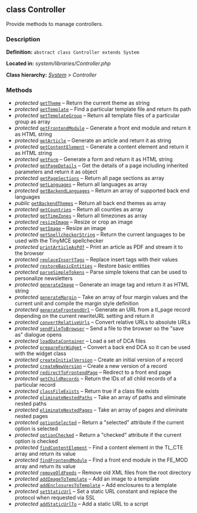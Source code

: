 
class Controller
----------------

Provide methods to manage controllers.


### Description ###

**Definition:** `abstract class Controller extends System`

**Located in:** *system/libraries/Controller.php*

**Class hierarchy:** *[System](System.md) > Controller*


### Methods ###

- *protected* [`getTheme`](Controller/getTheme.md) – Return the current theme as string
- *protected* [`getTemplate`](Controller/getTemplate.md) – Find a particular template file and return its path
- *protected* [`getTemplateGroup`](Controller/getTemplateGroup.md) – Return all template files of a particular group as array
- *protected* [`getFrontendModule`](Controller/getFrontendModule.md) – Generate a front end module and return it as HTML string
- *protected* [`getArticle`](Controller/getArticle.md) – Generate an article and return it as string
- *protected* [`getContentElement`](Controller/getContentElement.md) – Generate a content element and return it as HTML string
- *protected* [`getForm`](Controller/getForm.md) – Generate a form and return it as HTML string
- *protected* [`getPageDetails`](Controller/getPageDetails.md) – Get the details of a page including inherited parameters and return it as object
- *protected* [`getPageSections`](Controller/getPageSections.md) – Return all page sections as array
- *protected* [`getLanguages`](Controller/getLanguages.md) – Return all languages as array
- *protected* [`getBackendLanguages`](Controller/getBackendLanguages.md) – Return an array of supported back end languages
- *public* [`getBackendThemes`](Controller/getBackendThemes.md) – Return all back end themes as array
- *protected* [`getCountries`](Controller/getCountries.md) – Return all counties as array
- *protected* [`getTimeZones`](Controller/getTimeZones.md) – Return all timezones as array
- *protected* [`resizeImage`](Controller/resizeImage.md) – Resize or crop an image
- *protected* [`getImage`](Controller/getImage.md) – Resize an image
- *protected* [`getSpellcheckerString`](Controller/getSpellcheckString.md) – Return the current languages to be used with the TinyMCE spellchecker
- *protected* [`printArticleAsPdf`](Controller/printArticleAsPdf.md) – Print an article as PDF and stream it to the browser
- *protected* [`replaceInsertTags`](Controller/replaceInsertTags.md) – Replace insert tags with their values
- *protected* [`restoreBasicEntities`](Controller/restoreBasicEntities.md) – Restore basic entities
- *protected* [`parseSimpleTokens`](Controller/parseSimpleTokens.md) – Parse simple tokens that can be used to personalize newsletters
- *protected* [`generateImage`](Controller/generateImage.md) – Generate an image tag and return it as HTML string
- *protected* [`generateMargin`](Controller/generateMargin.md) – Take an array of four margin values and the current unit and compile the margin style definition
- *protected* [`generateFrontendUrl`](Controller/generateFrontendUrl.md) – Generate an URL from a tl_page record depending on the current rewriteURL setting and return it
- *protected* [`convertRelativeUrls`](Controller/convertRelativeUrls.md) – Convert relative URLs to absolute URLs
- *protected* [`sendFileToBrowser`](Controller/sendFileToBrowser.md) – Send a file to the browser so the "save as" dialogue opens
- *protected* [`loadDataContainer`](Controller/loadDataContainer.md) – Load a set of DCA files
- *protected* [`prepareForWidget`](Controller/prepareForWidget.md) – Convert a back end DCA so it can be used with the widget class
- *protected* [`createInitialVersion`](Controller/createInitialVersion.md) – Create an initial version of a record
- *protected* [`createNewVersion`](Controller/createNewVersion.md) – Create a new version of a record
- *protected* [`redirectToFrontendPage`](Controller/redirectToFrontendPage.md) – Redirect to a front end page
- *protected* [`getChildRecords`](Controller/getChildRecords.md) – Return the IDs of all child records of a particular record
- *protected* [`classFileExists`](Controller/classFileExists.md) – Return true if a class file exists
- *protected* [`eliminateNestedPaths`](Controller/eliminateNestedPaths.md) – Take an array of paths and eliminate nested paths
- *protected* [`eliminateNestedPages`](Controller/eliminateNestedPages.md) – Take an array of pages and eliminate nested pages
- *protected* [`optionSelected`](Controller/optionSelected.md) – Return a "selected" attribute if the current option is selected
- *protected* [`optionChecked`](Controller/optionChecked.md) – Return a "checked" attribute if the current option is checked
- *protected* [`findContentElement`](Controller/findContentElement.md) – Find a content element in the TL_CTE array and return its value
- *protected* [`findFrontendModule`](Controller/findFrontendModule.md) – Find a front end module in the FE_MOD array and return its value
- *protected* [`removeOldFeeds`](Controller/removeOldFeeds.md) – Remove old XML files from the root directory
- *protected* [`addImageToTemplate`](Controller/addImageToTemplate.md) – Add an image to a template
- *protected* [`addEnclosuresToTemplate`](Controller/addEnclosuresToTemplate.md) – Add enclosures to a template
- *protected* [`setStaticUrl`](Controller/setStaticUrl.md) – Set a static URL constant and replace the protocol when requested via SSL
- *protected* [`addStaticUrlTo`](Controller/addStaticUrlTo.md) – Add a static URL to a script
